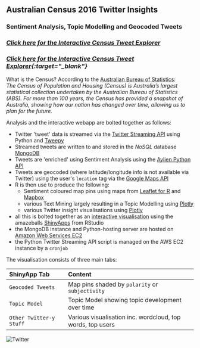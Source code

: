 ## Australian Census 2016 Twitter Insights
### Sentiment Analysis, Topic Modelling and Geocoded Tweets

### *<a href="http://rjshanahan.shinyapps.io/Census_Twitter_Shiny" target="_blank">Click here for the Interactive Census Tweet Explorer</a>* 
### *[Click here for the Interactive Census Tweet Explorer](http://rjshanahan.shinyapps.io/Census_Twitter_Shiny){:target="_blank"}*

What is the Census? According to the <a href="www.abs.gov.au/" target="_blank">Australian Bureau of Statistics</a>:  
*The Census of Population and Housing (Census) is Australia’s largest statistical collection undertaken by the Australian Bureau of Statistics (ABS). For more than 100 years, the Census has provided a snapshot of Australia, showing how our nation has changed over time, allowing us to plan for the future.*

Analysis and the interactive webapp are bolted together as follows:
- Twitter 'tweet' data is streamed via the <a href="https://dev.twitter.com/streaming/overview" target="_blank">Twitter Streaming API</a> using Python and <a href="http://www.tweepy.org/" target="_blank">Tweepy</a>
- Streamed tweets are written to and stored in the *NoSQL* database <a href="https://www.mongodb.com/" target="_blank">MongoDB</a>
- Tweets are 'enriched' using Sentiment Analysis using the <a href="http://aylien.com/" target="_blank">Aylien Python API</a>
- Tweets are geocoded (where latitude/longitude info is not available via Twitter) using the user's ```location``` tag via the <a href="https://developers.google.com/maps/" target="_blank">Google Maps API</a>
- R is then use to produce the following:
  - Sentiment coloured map pins using maps from <a href="https://rstudio.github.io/leaflet/" target="_blank">Leaflet for R</a> and <a href="https://www.mapbox.com/" target="_blank">Mapbox</a>
  - various Text Mining largely resulting in a Topic Modelling using <a href="https://plot.ly/" target="_blank">Plotly</a>
  - various Twitter insight visualisations using <a href="https://plot.ly/" target="_blank">Plotly</a>
- all this is bolted together as an <a href="http://rjshanahan.shinyapps.io/Census_Twitter_Shiny" target="_blank">interactive visualisation</a> using the amazeballs <a href="https://www.shinyapps.io/" target="_blank">ShinyApps</a> from RStudio
- the MongoDB instance and Python-hosting server are hosted on <a href="https://aws.amazon.com/ec2/" target="_blank">Amazon Web Services EC2</a>
- the Python Twitter Streaming API script is managed on the AWS EC2 instance by a ```cronjob```
  
The visualisation consists of three main tabs:
  

|ShinyApp Tab| Content|
|:---------------------------------------------------|:---------|
|```Geocoded Tweets```  							| Map pins shaded by ```polarity``` or ```subjectivity```	|
|```Topic Model``` 							| Topic Model showing topic development over time	|
|```Other Twitter-y Stuff```					| Various visualisation inc. wordcloud, top words, top users	|


![Twitter](https://g.twimg.com/Twitter_logo_blue.png)
